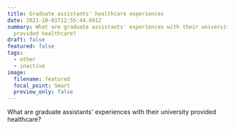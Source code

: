 ```yaml
---
title: Graduate assistants' healthcare experiences
date: 2021-10-01T12:55:44.691Z
summary: What are graduate assistants' experiences with their university
  provided healthcare?
draft: false
featured: false
tags:
  - other
  - inactive
image:
  filename: featured
  focal_point: Smart
  preview_only: false
---
```

What are graduate assistants' experiences with their university provided healthcare?